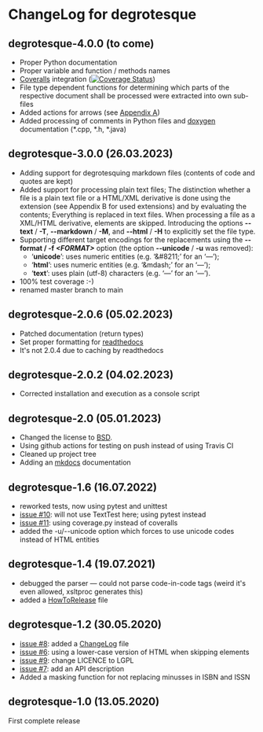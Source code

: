 ChangeLog for degrotesque
=========================

degrotesque-4.0.0 (to come)
---------------------------

* Proper Python documentation
* Proper variable and function / methods names
* [Coveralls](https://coveralls.io/) integration ([![Coverage Status](https://coveralls.io/repos/github/dkrajzew/degrotesque/badge.svg?branch=main)](https://coveralls.io/github/dkrajzew/degrotesque?branch=main))
* File type dependent functions for determining which parts of the respective document shall be processed were extracted into own sub-files
* Added actions for arrows (see [Appendix A](appendixA.md))
* Added processing of comments in Python files and [doxygen](https://www.doxygen.nl/) documentation (*.cpp, *.h, *.java)


degrotesque-3.0.0 (26.03.2023)
------------------------------

* Adding support for degrotesquing markdown files (contents of code and quotes are kept)
* Added support for processing plain text files; The distinction whether a file is a plain text file or a HTML/XML derivative is done using the extension (see Appendix B for used extensions) and by evaluating the contents; Everything is replaced in text files. When processing a file as a XML/HTML derivative, elements are skipped. Introducing the options __--text__ / __-T__, __--markdown__ / __-M__, and __--html__ / __-H__ to explicitly set the file type.
* Supporting different target encodings for the replacements using the __--format / -f _&lt;FORMAT&gt;___ option (the option __--unicode__ / __-u__ was removed):
    * &#8216;__unicode__&#8217;: uses numeric entities (e.g. &#8216;&amp;#8211;&#8217; for an &#8216;&mdash;&#8217;);
    * &#8216;__html__&#8217;: uses numeric entities (e.g. &#8216;&amp;mdash;&#8217; for an &#8216;&mdash;&#8217;);
    * &#8216;__text__&#8217;: uses plain (utf-8) characters (e.g. &#8216;—&#8217; for an &#8216;&mdash;&#8217;).
* 100% test coverage :-)
* renamed master branch to main


degrotesque-2.0.6 (05.02.2023)
------------------------------

* Patched documentation (return types)
* Set proper formatting for [readthedocs](https://degrotesque.readthedocs.io/en/2.0.6/)
* It&apos;s not 2.0.4 due to caching by readthedocs


degrotesque-2.0.2 (04.02.2023)
------------------------------

* Corrected installation and execution as a console script


degrotesque-2.0 (05.01.2023)
----------------------------

* Changed the license to [BSD](license.md).
* Using github actions for testing on push instead of using Travis CI
* Cleaned up project tree
* Adding an [mkdocs](https://www.mkdocs.org/) documentation


degrotesque-1.6 (16.07.2022)
----------------------------
* reworked tests, now using pytest and unittest
* [issue #10](https://github.com/dkrajzew/degrotesque/issues/10): will not use TextTest here; using pytest instead
* [issue #11](https://github.com/dkrajzew/degrotesque/issues/11): using coverage.py instead of coveralls
* added the -u/--unicode option which forces to use unicode codes instead of HTML entities


degrotesque-1.4 (19.07.2021)
----------------------------
* debugged the parser &mdash; could not parse code-in-code tags (weird it&apos;s even allowed, xsltproc generates this)
* added a [HowToRelease](https://github.com/dkrajzew/degrotesque/blob/master/HowToRelease.md) file


degrotesque-1.2 (30.05.2020)
----------------------------
* [issue #8](https://github.com/dkrajzew/degrotesque/issues/8): added a [ChangeLog](https://github.com/dkrajzew/degrotesque/blob/master/CHANGES.md) file
* [issue #6](https://github.com/dkrajzew/degrotesque/issues/6): using a lower-case version of HTML when skipping elements
* [issue #9](https://github.com/dkrajzew/degrotesque/issues/9): change LICENCE to LGPL
* [issue #7](https://github.com/dkrajzew/degrotesque/issues/7): add an API description
* Added a masking function for not replacing minusses in ISBN and ISSN


degrotesque-1.0 (13.05.2020)
----------------------------
First complete release



